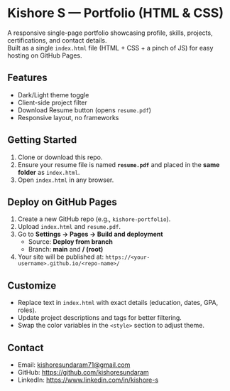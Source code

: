 # Kishore S — Portfolio (HTML & CSS)

A responsive single-page portfolio showcasing profile, skills, projects, certifications, and contact details.  
Built as a single `index.html` file (HTML + CSS + a pinch of JS) for easy hosting on GitHub Pages.

## Features
-  Dark/Light theme toggle
- Client-side project filter
-  Download Resume button (opens `resume.pdf`)
-  Responsive layout, no frameworks

## Getting Started
1. Clone or download this repo.
2. Ensure your resume file is named **`resume.pdf`** and placed in the **same folder** as `index.html`.
3. Open `index.html` in any browser.

## Deploy on GitHub Pages
1. Create a new GitHub repo (e.g., `kishore-portfolio`).
2. Upload `index.html` and `resume.pdf`.
3. Go to **Settings → Pages → Build and deployment**  
   - Source: **Deploy from branch**  
   - Branch: **main** and **/ (root)**  
4. Your site will be published at:
   `https://<your-username>.github.io/<repo-name>/`

## Customize
- Replace text in `index.html` with exact details (education, dates, GPA, roles).
- Update project descriptions and tags for better filtering.
- Swap the color variables in the `<style>` section to adjust theme.

## Contact
- Email: kishoresundaram71@gmail.com
- GitHub: https://github.com/kishoresundaram
- LinkedIn: https://www.linkedin.com/in/kishore-s
